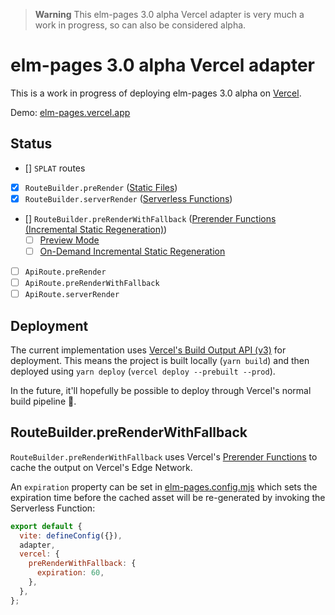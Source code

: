 > **Warning**
> This elm-pages 3.0 alpha Vercel adapter is very much a work in progress, so can also be considered alpha.

# elm-pages 3.0 alpha Vercel adapter

This is a work in progress of deploying elm-pages 3.0 alpha on [Vercel](https://vercel.com).

Demo: [elm-pages.vercel.app](https://elm-pages.vercel.app)

## Status

- [] `SPLAT` routes
- [x] `RouteBuilder.preRender` ([Static Files](https://vercel.com/docs/build-output-api/v3#vercel-primitives/static-files))
- [x] `RouteBuilder.serverRender` ([Serverless Functions](https://vercel.com/docs/build-output-api/v3#vercel-primitives/serverless-functions))
- [] `RouteBuilder.preRenderWithFallback` ([Prerender Functions (Incremental Static Regeneration)](https://vercel.com/docs/build-output-api/v3#vercel-primitives/prerender-functions))
  - [ ] [Preview Mode](https://vercel.com/docs/build-output-api/v3#features/preview-mode)
  - [ ] [On-Demand Incremental Static Regeneration](https://vercel.com/docs/build-output-api/v3#features/on-demand-incremental-static-regeneration-isr)
- [ ] `ApiRoute.preRender`
- [ ] `ApiRoute.preRenderWithFallback`
- [ ] `ApiRoute.serverRender`

## Deployment

The current implementation uses [Vercel's Build Output API (v3)](https://vercel.com/docs/build-output-api/v3#) for deployment. This means the project is built locally (`yarn build`) and then deployed using `yarn deploy` (`vercel deploy --prebuilt --prod`).

In the future, it'll hopefully be possible to deploy through Vercel's normal build pipeline 🤞.

## RouteBuilder.preRenderWithFallback

`RouteBuilder.preRenderWithFallback` uses Vercel's [Prerender Functions](https://vercel.com/docs/build-output-api/v3#vercel-primitives/prerender-functions) to cache the output on Vercel's Edge Network.

An `expiration` property can be set in [elm-pages.config.mjs](elm-pages.config.mjs) which sets the expiration time before the cached asset will be re-generated by invoking the Serverless Function:

```js
export default {
  vite: defineConfig({}),
  adapter,
  vercel: {
    preRenderWithFallback: {
      expiration: 60,
    },
  },
};
```

